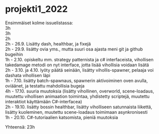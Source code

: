 # projekti1_2022

Ensimmäiset kolme issuelistassa: <br>3h <br>3h <br>2h <br>2h - 26.9. Lisätty dash, healthbar, ja fixejä <br>2h - 29.9. lisätty ovia yms., mutta suuri osa ajasta meni git ja github bugeihin <br>1h - 2.10. opiskeltu mm. strategy patternista ja c# interfaceista, vihollisen takedamage metodi on nyt interface, jotta lisää vihollisia voidaan lisätä <br>2h - 3.10. ja 4.10. lyöty päätä seinään, lisätty vihollis-spawner, pelaaja voi dashata vihollisen läpi <br>1h - 7.10. lisätty batch-spawnaus, spawnerin aktivoiminen oven avulla, oviäänet, ja testattu mahdollisia bugeja<br>4h - 17.10. suuria muutoksia (lisätty vihollinen, overworld, scene-loadaus, muutettu vihollisen animaation toimintaa, yhdistetty scriptejä, muutettu interaktiot käyttämään C#-interfacea)<br>2h - 19.10. lisätty bossin healthbar, lisätty viholliseen satunnaista liikettä, lisätty kuoleminen, muutettu scene-loadaus toimimaan asynkronisesti<br>1h - 20.10. C#-tutoriaalien katsomista, pieniä muutoksia

Yhteensä: 23h
